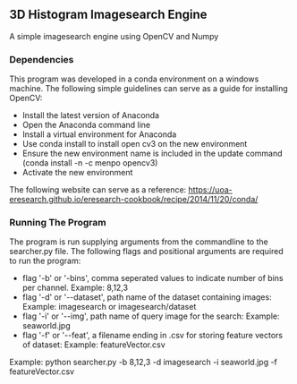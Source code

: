 ## 3D Histogram Imagesearch Engine

A simple imagesearch engine using OpenCV and Numpy

### Dependencies

This program was developed in a conda environment on a windows machine.
The following simple guidelines can serve as a guide for installing OpenCV:

- Install the latest version of Anaconda
- Open the Anaconda command line
- Install a virtual environment for Anaconda
- Use conda install to install open cv3 on the new environment 
- Ensure the new environment name is included in the update command (conda install -n <new environment> -c menpo opencv3)
- Activate the new environment

The following website can serve as a reference: https://uoa-eresearch.github.io/eresearch-cookbook/recipe/2014/11/20/conda/

### Running The Program
The program is run supplying arguments from the commandline to the searcher.py file.
The following flags and positional arguments are required to run the program:

- flag '-b' or '-bins', comma seperated values to indicate number of bins per channel. Example: 8,12,3
- flag '-d' or '--dataset', path name of the dataset containing images: Example: imagesearch or imagesearch/dataset
- flag '-i' or '--img', path name of query image for the search: Example: seaworld.jpg
- flag '-f' or '--feat', a filename ending in .csv for storing feature vectors of dataset: Example: featureVector.csv

Example: python searcher.py -b 8,12,3 -d imagesearch -i seaworld.jpg -f featureVector.csv